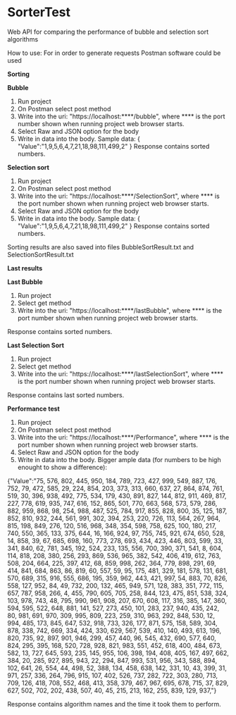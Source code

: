# SorterTest
Web API for comparing the performance of bubble and selection sort algorithms

How to use:
For in order to generate requests Postman software could be used

**Sorting**

**Bubble**
1) Run project
2) On Postman select post method
3) Write into the uri: "https://localhost:****/bubble", where **** is the port number shown when running     project web browser starts.
4) Select Raw and JSON option for the body
5) Write in data into the body. Sample data: {
  "Value":"1,9,5,6,4,7,21,18,98,111,499,2"
}
Response contains sorted numbers.

**Selection sort**
1) Run project
2) On Postman select post method
3) Write into the uri: "https://localhost:****/SelectionSort", where **** is the port number shown when running     project web browser starts.
4) Select Raw and JSON option for the body
5) Write in data into the body. Sample data: {
  "Value":"1,9,5,6,4,7,21,18,98,111,499,2"
}
Response contains sorted numbers.

Sorting results are also saved into files BubbleSortResult.txt and SelectionSortResult.txt

**Last results**

**Last Bubble**
1) Run project
2) Select get method
3) Write into the uri: "https://localhost:****/lastBubble", where **** is the port number shown when running     project web browser starts.

Response contains sorted numbers.

**Last Selection Sort**
1) Run project
2) Select get method
3) Write into the uri: "https://localhost:****/lastSelectionSort", where **** is the port number shown when running     project web browser starts.

Response contains last sorted numbers.

**Performance test**

1) Run project
2) On Postman select post method
3) Write into the uri: "https://localhost:****/Performance", where **** is the port number shown when running     project web browser starts.
4) Select Raw and JSON option for the body
5) Write in data into the body. Bigger ample data (for numbers to be high enought to show a difference): 

{"Value":"75, 576, 802, 445, 950, 184, 789, 723, 427, 999, 549, 887, 176, 752, 79, 472, 585, 29, 224, 854, 203, 373, 313, 660, 637, 27, 864, 874, 761, 519, 30, 396, 938, 492, 775, 534, 179, 430, 891, 827, 144, 812, 911, 469, 817, 227, 778, 619, 935, 747, 616, 152, 865, 501, 770, 663, 568, 573, 579, 286, 882, 959, 868, 98, 254, 988, 487, 525, 784, 917, 855, 828, 800, 35, 125, 187, 852, 810, 932, 244, 561, 991, 302, 394, 253, 220, 726, 113, 564, 267, 964, 815, 198, 849, 276, 120, 516, 968, 348, 354, 598, 758, 625, 100, 180, 217, 740, 550, 365, 133, 375, 644, 16, 166, 924, 97, 755, 745, 921, 674, 650, 528, 14, 858, 39, 67, 685, 698, 160, 773, 278, 693, 434, 423, 446, 803, 599, 33, 341, 840, 62, 781, 345, 192, 524, 233, 135, 556, 700, 390, 371, 541, 8, 604, 114, 818, 208, 380, 256, 293, 869, 536, 965, 382, 542, 406, 419, 612, 763, 508, 204, 664, 225, 397, 412, 68, 859, 998, 262, 364, 779, 898, 291, 69, 414, 841, 684, 863, 86, 819, 60, 557, 59, 95, 175, 481, 329, 181, 578, 131, 681, 570, 689, 315, 916, 555, 686, 195, 359, 962, 443, 421, 997, 54, 883, 70, 826, 558, 127, 952, 84, 49, 732, 200, 132, 465, 949, 571, 128, 383, 351, 772, 115, 657, 787, 958, 266, 4, 455, 790, 605, 705, 258, 844, 123, 475, 851, 538, 324, 103, 978, 743, 48, 795, 990, 961, 908, 207, 670, 608, 117, 316, 385, 147, 360, 594, 595, 522, 648, 881, 141, 527, 273, 450, 101, 283, 237, 940, 435, 242, 80, 981, 691, 970, 309, 995, 809, 223, 259, 310, 963, 292, 848, 530, 12, 994, 485, 173, 845, 647, 532, 918, 733, 326, 177, 871, 575, 158, 589, 304, 878, 338, 742, 669, 334, 424, 330, 629, 567, 539, 410, 140, 493, 613, 196, 820, 735, 92, 897, 901, 946, 299, 457, 440, 96, 545, 432, 690, 577, 640, 824, 295, 395, 168, 520, 728, 928, 821, 983, 551, 452, 618, 400, 484, 673, 582, 13, 727, 645, 593, 235, 145, 955, 106, 398, 194, 408, 405, 167, 497, 662, 384, 20, 285, 927, 895, 943, 22, 294, 847, 993, 531, 956, 343, 588, 894, 102, 641, 26, 554, 44, 498, 52, 388, 134, 458, 638, 142, 331, 10, 43, 399, 31, 971, 257, 336, 264, 796, 915, 107, 402, 526, 737, 282, 722, 303, 280, 713, 709, 126, 418, 708, 552, 468, 413, 358, 379, 467, 967, 695, 678, 715, 37, 829, 627, 502, 702, 202, 438, 507, 40, 45, 215, 213, 162, 255, 839, 129, 937,"}

Response contains algorithm names and the time it took them to perform.
